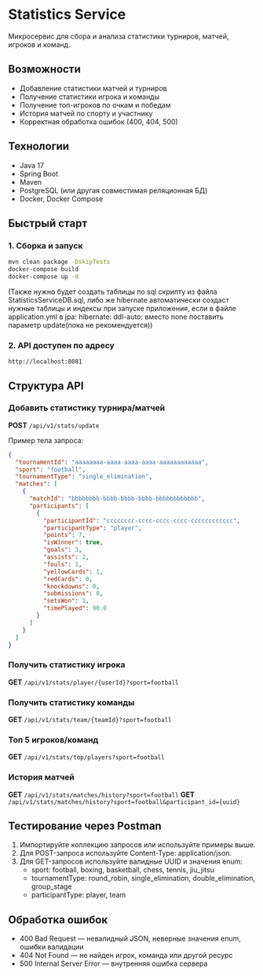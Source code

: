 # Statistics Service

Микросервис для сбора и анализа статистики турниров, матчей, игроков и команд.

## Возможности
- Добавление статистики матчей и турниров
- Получение статистики игрока и команды
- Получение топ-игроков по очкам и победам
- История матчей по спорту и участнику
- Корректная обработка ошибок (400, 404, 500)

## Технологии
- Java 17
- Spring Boot
- Maven
- PostgreSQL (или другая совместимая реляционная БД)
- Docker, Docker Compose

## Быстрый старт

### 1. Сборка и запуск

```bash
mvn clean package -DskipTests
docker-compose build
docker-compose up -d
```
(Также нужно будет создать таблицы по sql скрипту из файла StatisticsServiceDB.sql, либо же hibernate автоматически создаст нужные таблицы и индексы при запуске приложения, если в файле application.yml в jpa: hibernate: ddl-auto: вместо none поставить параметр update(пока не рекомендуется))

### 2. API доступен по адресу
```
http://localhost:8081
```

## Структура API

### Добавить статистику турнира/матчей
**POST** `/api/v1/stats/update`

Пример тела запроса:
```json
{
  "tournamentId": "aaaaaaaa-aaaa-aaaa-aaaa-aaaaaaaaaaaa",
  "sport": "football",
  "tournamentType": "single_elimination",
  "matches": [
    {
      "matchId": "bbbbbbbb-bbbb-bbbb-bbbb-bbbbbbbbbbbb",
      "participants": [
        {
          "participantId": "cccccccc-cccc-cccc-cccc-cccccccccccc",
          "participantType": "player",
          "points": 7,
          "isWinner": true,
          "goals": 3,
          "assists": 2,
          "fouls": 1,
          "yellowCards": 1,
          "redCards": 0,
          "knockdowns": 0,
          "submissions": 0,
          "setsWon": 1,
          "timePlayed": 90.0
        }
      ]
    }
  ]
}
```

### Получить статистику игрока
**GET** `/api/v1/stats/player/{userId}?sport=football`

### Получить статистику команды
**GET** `/api/v1/stats/team/{teamId}?sport=football`

### Топ 5 игроков/команд 
**GET** `/api/v1/stats/top/players?sport=football`

### История матчей
**GET** `/api/v1/stats/matches/history?sport=football`
**GET** `/api/v1/stats/matches/history?sport=football&participant_id={uuid}`

## Тестирование через Postman

1. Импортируйте коллекцию запросов или используйте примеры выше.
2. Для POST-запроса используйте Content-Type: application/json.
3. Для GET-запросов используйте валидные UUID и значения enum:
   - sport: football, boxing, basketball, chess, tennis, jiu_jitsu
   - tournamentType: round_robin, single_elimination, double_elimination, group_stage
   - participantType: player, team

## Обработка ошибок
- 400 Bad Request — невалидный JSON, неверные значения enum, ошибки валидации
- 404 Not Found — не найден игрок, команда или другой ресурс
- 500 Internal Server Error — внутренняя ошибка сервера

 
